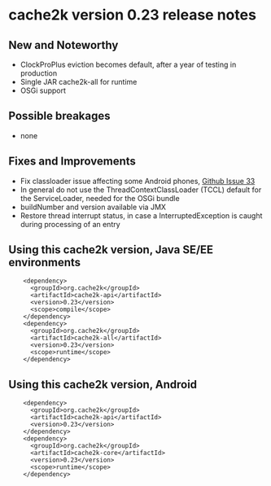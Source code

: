 # cache2k version 0.23 release notes

## New and Noteworthy

  * ClockProPlus eviction becomes default, after a year of testing in production
  * Single JAR cache2k-all for runtime 
  * OSGi support

## Possible breakages

  * none

## Fixes and Improvements

  * Fix classloader issue affecting some Android phones, [Github Issue 33](https://github.com/cache2k/cache2k/issues/33)
  * In general do not use the ThreadContextClassLoader (TCCL) default for the ServiceLoader, needed for the OSGi bundle
  * buildNumber and version available via JMX
  * Restore thread interrupt status, in case a InterruptedException is caught during processing of an entry

## Using this cache2k version, Java SE/EE environments

````
    <dependency>
      <groupId>org.cache2k</groupId>
      <artifactId>cache2k-api</artifactId>
      <version>0.23</version>
      <scope>compile</scope>
    </dependency>
    <dependency>
      <groupId>org.cache2k</groupId>
      <artifactId>cache2k-all</artifactId>
      <version>0.23</version>
      <scope>runtime</scope>
    </dependency>
````

## Using this cache2k version, Android

````
    <dependency>
      <groupId>org.cache2k</groupId>
      <artifactId>cache2k-api</artifactId>
      <version>0.23</version>
    </dependency>
    <dependency>
      <groupId>org.cache2k</groupId>
      <artifactId>cache2k-core</artifactId>
      <version>0.23</version>
      <scope>runtime</scope>
    </dependency>
````